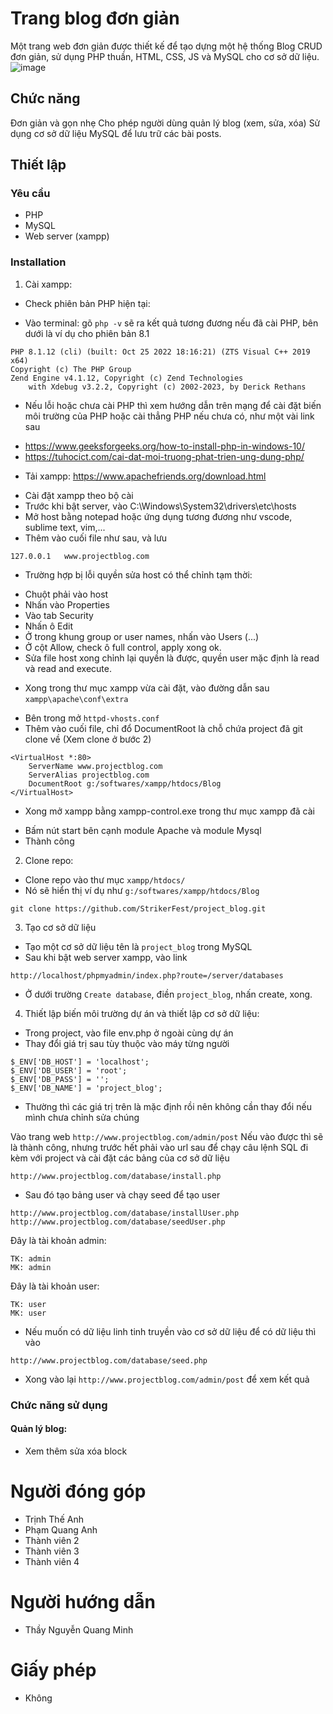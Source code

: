 # Trang blog đơn giản
Một trang web đơn giản được thiết kế để tạo dựng một hệ thống Blog CRUD đơn giản, sử dụng PHP thuần, HTML, CSS, JS và MySQL cho cơ sở dữ liệu.
![image](https://github.com/StrikerFest/project_blog/assets/72716233/67e553ac-503a-471d-8a9e-47a46535352a)

## Chức năng
Đơn giản và gọn nhẹ
Cho phép người dùng quản lý blog (xem, sửa, xóa)
Sử dụng cơ sở dữ liệu MySQL để lưu trữ các bài posts.

## Thiết lập
### Yêu cầu
- PHP
- MySQL
- Web server (xampp)

### Installation

1. Cài xampp:
- Check phiên bản PHP hiện tại:
+ Vào terminal: gõ `php -v` sẽ ra kết quả tương đương nếu đã cài PHP, bên dưới là ví dụ cho phiên bản 8.1

```
PHP 8.1.12 (cli) (built: Oct 25 2022 18:16:21) (ZTS Visual C++ 2019 x64)
Copyright (c) The PHP Group
Zend Engine v4.1.12, Copyright (c) Zend Technologies
    with Xdebug v3.2.2, Copyright (c) 2002-2023, by Derick Rethans    
```

- Nếu lỗi hoặc chưa cài PHP thì xem hướng dẫn trên mạng để cài đặt biến môi trường của PHP hoặc cài thẳng PHP nếu chưa có, như một vài link sau
+ https://www.geeksforgeeks.org/how-to-install-php-in-windows-10/
+ https://tuhocict.com/cai-dat-moi-truong-phat-trien-ung-dung-php/

- Tải xampp: https://www.apachefriends.org/download.html
+ Cài đặt xampp theo bộ cài
+ Trước khi bật server, vào C:\Windows\System32\drivers\etc\hosts
+ Mở host bằng notepad hoặc ứng dụng tương đương như vscode, sublime text, vim,...
+ Thêm vào cuối file như sau, và lưu
```
127.0.0.1   www.projectblog.com
```
- Trường hợp bị lỗi quyền sửa host có thể chỉnh tạm thời:
+ Chuột phải vào host
+ Nhấn vào Properties
+ Vào tab Security
+ Nhấn ô Edit
+ Ở trong khung group or user names, nhấn vào Users (...)
+ Ở cột Allow, check ô full control, apply xong ok.
+ Sửa file host xong chỉnh lại quyền là được, quyền user mặc định là read và read and execute.

- Xong trong thư mục xampp vừa cài đặt, vào đường dẫn sau `xampp\apache\conf\extra`
+ Bên trong mở `httpd-vhosts.conf`
+ Thêm vào cuối file, chỉ đổ DocumentRoot là chỗ chứa project đã git clone về (Xem clone ở bước 2)
```
<VirtualHost *:80>
    ServerName www.projectblog.com
    ServerAlias projectblog.com
    DocumentRoot g:/softwares/xampp/htdocs/Blog
</VirtualHost>
```

- Xong mở xampp bằng xampp-control.exe trong thư mục xampp đã cài
+ Bấm nút start bên cạnh module Apache và module Mysql
+ Thành công

2. Clone repo:
- Clone repo vào thư mục `xampp/htdocs/`
- Nó sẽ hiển thị ví dụ như `g:/softwares/xampp/htdocs/Blog`

```
git clone https://github.com/StrikerFest/project_blog.git
```

3. Tạo cơ sở dữ liệu
- Tạo một cơ sở dữ liệu tên là `project_blog` trong MySQL
- Sau khi bật web server xampp, vào link 
```
http://localhost/phpmyadmin/index.php?route=/server/databases
```
- Ở dưới trường `Create database`, điền `project_blog`, nhấn create, xong.

4. Thiết lập biến môi trường dự án và thiết lập cơ sở dữ liệu:
- Trong project, vào file env.php ở ngoài cùng dự án
- Thay đổi giá trị sau tùy thuộc vào máy từng người
```
$_ENV['DB_HOST'] = 'localhost';
$_ENV['DB_USER'] = 'root';
$_ENV['DB_PASS'] = '';
$_ENV['DB_NAME'] = 'project_blog';
```
- Thường thì các giá trị trên là mặc định rồi nên không cần thay đổi nếu mình chưa chỉnh sửa chúng

Vào trang web `http://www.projectblog.com/admin/post`
Nếu vào được thì sẽ là thành công, nhưng trước hết phải vào url sau để chạy câu lệnh SQL đi kèm với project và cài đặt các bảng của cơ sở dữ liệu
```
http://www.projectblog.com/database/install.php
```

- Sau đó tạo bảng user và chạy seed để tạo user
```
http://www.projectblog.com/database/installUser.php
http://www.projectblog.com/database/seedUser.php
```

Đây là tài khoản admin:
```
TK: admin
MK: admin
```

Đây là tài khoản user:
```
TK: user
MK: user
```

- Nếu muốn có dữ liệu linh tinh truyền vào cơ sở dữ liệu để có dữ liệu thì vào
```
http://www.projectblog.com/database/seed.php
```

- Xong vào lại `http://www.projectblog.com/admin/post` để xem kết quả

### Chức năng sử dụng

#### Quản lý blog:
- Xem thêm sửa xóa block

# Người đóng góp
- Trịnh Thế Anh
- Phạm Quang Anh
- Thành viên 2
- Thành viên 3
- Thành viên 4

# Người hướng dẫn
- Thầy Nguyễn Quang Minh

# Giấy phép
- Không
